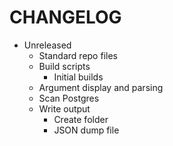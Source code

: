 # CHANGELOG

- Unreleased
  - Standard repo files
  - Build scripts
    - Initial builds
  - Argument display and parsing
  - Scan Postgres
  - Write output
    - Create folder
    - JSON dump file
